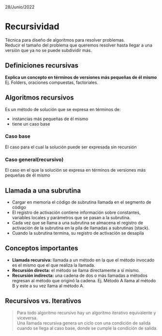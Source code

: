 28/Junio/2022

# Recursividad
Técnica para diseño de algoritmos para resolver problemas.  
Reducir el tamaño del problema que queremos resolver hasta llegar a una versión que ya no se puede subdividir más.  

## Definiciones recursivas
__Explica un concepto en términos de versiones más pequeñas de él mismo__   
Ej. Folders, oraciones compuestas, factoriales.

## Algoritmos recursivos
Es un método de solución que se expresa en términos de:
- instancias más pequeñas de él mismo
- tiene un caso base

### Caso base
El caso para el cual la solución puede ser expresada sin recursión
### Caso general(recursivo)
El caso en el que la solución se expresa en términos de versiones más pequeñas de él mismo

## Llamada a una subrutina
- Cargar en memoria el código de subrutina llamada en el segmento de código  
- El registro de activación contiene información sobre constantes, variables locales y parámetros que se pasan a la subrutina.  
- Cada vez que se llama a una subrutina se almacena el registro de activación de la subrutina en la pila de llamadas a subrutinas (stack).  
- Cuando la subrutina termina, su registro de activación se desapila
## Conceptos importantes
- **Llamada recursiva:** llamada a un método en la que el método invocado es el mismo que el que realiza la llamada.
- **Recursión directa:** el método se llama directamente a sí mismo.
- **Recursión indirecta:** una cadena de dos o más llamadas a métodos regresan al método que originó la cadena. Ej. Método A llama al método B y este a su vez llama al método A.
## Recursivos vs. Iterativos
> Para todo algoritmo recursivo hay un algoritmo iterativo equivalente y viceversa.  
Una llamada recursiva genera un ciclo con una condición de salida cuando se llega al caso base, donde se cumple la condición de salida.